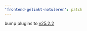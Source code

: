 ```yaml
---
'frontend-gelinkt-notuleren': patch
---
```


bump plugins to [v25.2.2](https://github.com/lblod/ember-rdfa-editor-lblod-plugins/releases/tag/v25.2.2)
